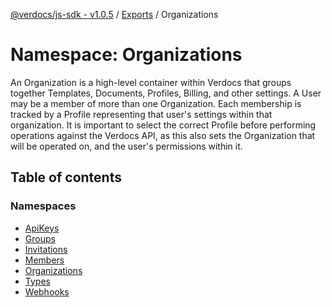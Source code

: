 [@verdocs/js-sdk - v1.0.5](../README.md) / [Exports](../modules.md) / Organizations

# Namespace: Organizations

An Organization is a high-level container within Verdocs that groups together Templates, Documents, Profiles, Billing, and
other settings. A User may be a member of more than one Organization. Each membership is tracked by a Profile representing
that user's settings within that organization. It is important to select the correct Profile before performing operations
against the Verdocs API, as this also sets the Organization that will be operated on, and the user's permissions within it.

## Table of contents

### Namespaces

- [ApiKeys](Organizations.ApiKeys.md)
- [Groups](Organizations.Groups.md)
- [Invitations](Organizations.Invitations.md)
- [Members](Organizations.Members.md)
- [Organizations](Organizations.Organizations-1.md)
- [Types](Organizations.Types.md)
- [Webhooks](Organizations.Webhooks.md)
